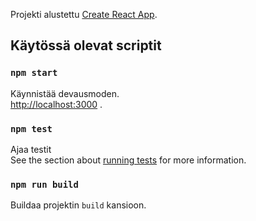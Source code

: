 Projekti alustettu [Create React App](https://github.com/facebook/create-react-app).




## Käytössä olevat scriptit

### `npm start`

Käynnistää devausmoden.<br />
[http://localhost:3000](http://localhost:3000) .


### `npm test`

Ajaa testit<br />
See the section about [running tests](https://facebook.github.io/create-react-app/docs/running-tests) for more information.

### `npm run build`

Buildaa projektin `build` kansioon.<br />
